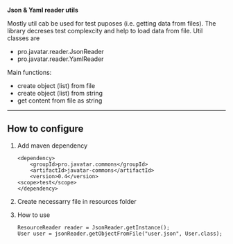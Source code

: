 **Json & Yaml reader utils** 

Mostly util cab be used for test puposes (i.e. getting data from files).
The library decreses test complexcity and help to load data from file.
Util classes are 
- pro.javatar.reader.JsonReader
- pro.javatar.reader.YamlReader

Main functions:
- create object (list) from file
- create object (list) from string
- get content from file as string

---

## How to configure

1. Add maven dependency
    ```
    <dependency>
        <groupId>pro.javatar.commons</groupId>
    	<artifactId>javatar-commons</artifactId>
    	<version>0.4</version>
	<scope>test</scope>
    </dependency>
    ```
2. Create necessarry file in resources folder 

3. How to use
	```
	ResourceReader reader = JsonReader.getInstance();
	User user = jsonReader.getObjectFromFile("user.json", User.class);
	```
